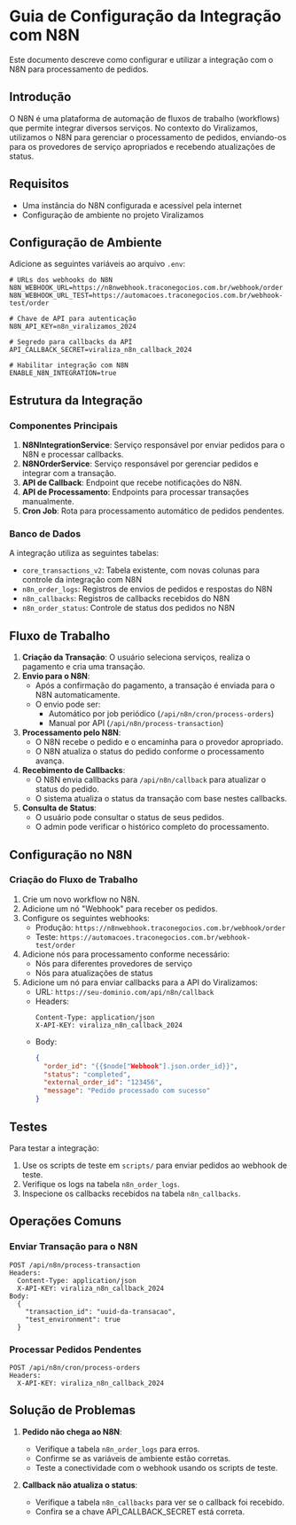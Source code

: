 # Guia de Configuração da Integração com N8N

Este documento descreve como configurar e utilizar a integração com o N8N para processamento de pedidos.

## Introdução

O N8N é uma plataforma de automação de fluxos de trabalho (workflows) que permite integrar diversos serviços. No contexto do Viralizamos, utilizamos o N8N para gerenciar o processamento de pedidos, enviando-os para os provedores de serviço apropriados e recebendo atualizações de status.

## Requisitos

- Uma instância do N8N configurada e acessível pela internet
- Configuração de ambiente no projeto Viralizamos

## Configuração de Ambiente

Adicione as seguintes variáveis ao arquivo `.env`:

```
# URLs dos webhooks do N8N
N8N_WEBHOOK_URL=https://n8nwebhook.traconegocios.com.br/webhook/order
N8N_WEBHOOK_URL_TEST=https://automacoes.traconegocios.com.br/webhook-test/order

# Chave de API para autenticação
N8N_API_KEY=n8n_viralizamos_2024

# Segredo para callbacks da API
API_CALLBACK_SECRET=viraliza_n8n_callback_2024

# Habilitar integração com N8N
ENABLE_N8N_INTEGRATION=true
```

## Estrutura da Integração

### Componentes Principais

1. **N8NIntegrationService**: Serviço responsável por enviar pedidos para o N8N e processar callbacks.
2. **N8NOrderService**: Serviço responsável por gerenciar pedidos e integrar com a transação.
3. **API de Callback**: Endpoint que recebe notificações do N8N.
4. **API de Processamento**: Endpoints para processar transações manualmente.
5. **Cron Job**: Rota para processamento automático de pedidos pendentes.

### Banco de Dados

A integração utiliza as seguintes tabelas:

- `core_transactions_v2`: Tabela existente, com novas colunas para controle da integração com N8N
- `n8n_order_logs`: Registros de envios de pedidos e respostas do N8N
- `n8n_callbacks`: Registros de callbacks recebidos do N8N
- `n8n_order_status`: Controle de status dos pedidos no N8N

## Fluxo de Trabalho

1. **Criação da Transação**: O usuário seleciona serviços, realiza o pagamento e cria uma transação.
2. **Envio para o N8N**: 
   - Após a confirmação do pagamento, a transação é enviada para o N8N automaticamente.
   - O envio pode ser:
     - Automático por job periódico (`/api/n8n/cron/process-orders`)
     - Manual por API (`/api/n8n/process-transaction`)
3. **Processamento pelo N8N**:
   - O N8N recebe o pedido e o encaminha para o provedor apropriado.
   - O N8N atualiza o status do pedido conforme o processamento avança.
4. **Recebimento de Callbacks**:
   - O N8N envia callbacks para `/api/n8n/callback` para atualizar o status do pedido.
   - O sistema atualiza o status da transação com base nestes callbacks.
5. **Consulta de Status**:
   - O usuário pode consultar o status de seus pedidos.
   - O admin pode verificar o histórico completo do processamento.

## Configuração no N8N

### Criação do Fluxo de Trabalho

1. Crie um novo workflow no N8N.
2. Adicione um nó "Webhook" para receber os pedidos.
3. Configure os seguintes webhooks:
   - Produção: `https://n8nwebhook.traconegocios.com.br/webhook/order`
   - Teste: `https://automacoes.traconegocios.com.br/webhook-test/order`
4. Adicione nós para processamento conforme necessário:
   - Nós para diferentes provedores de serviço
   - Nós para atualizações de status
5. Adicione um nó para enviar callbacks para a API do Viralizamos:
   - URL: `https://seu-dominio.com/api/n8n/callback`
   - Headers: 
     ```
     Content-Type: application/json
     X-API-KEY: viraliza_n8n_callback_2024
     ```
   - Body: 
     ```json
     {
       "order_id": "{{$node["Webhook"].json.order_id}}",
       "status": "completed",
       "external_order_id": "123456",
       "message": "Pedido processado com sucesso"
     }
     ```

## Testes

Para testar a integração:

1. Use os scripts de teste em `scripts/` para enviar pedidos ao webhook de teste.
2. Verifique os logs na tabela `n8n_order_logs`.
3. Inspecione os callbacks recebidos na tabela `n8n_callbacks`.

## Operações Comuns

### Enviar Transação para o N8N

```
POST /api/n8n/process-transaction
Headers:
  Content-Type: application/json
  X-API-KEY: viraliza_n8n_callback_2024
Body:
  {
    "transaction_id": "uuid-da-transacao",
    "test_environment": true
  }
```

### Processar Pedidos Pendentes

```
POST /api/n8n/cron/process-orders
Headers:
  X-API-KEY: viraliza_n8n_callback_2024
```

## Solução de Problemas

1. **Pedido não chega ao N8N**:
   - Verifique a tabela `n8n_order_logs` para erros.
   - Confirme se as variáveis de ambiente estão corretas.
   - Teste a conectividade com o webhook usando os scripts de teste.

2. **Callback não atualiza o status**:
   - Verifique a tabela `n8n_callbacks` para ver se o callback foi recebido.
   - Confira se a chave API_CALLBACK_SECRET está correta. 